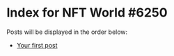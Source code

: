 # Index for NFT World #6250
Posts will be displayed in the order below:

- [Your first post](./001-first.md)

